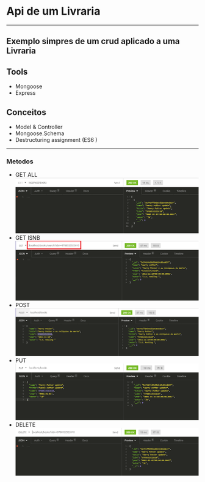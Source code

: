 # Api de um Livraria
---
Exemplo simpres de um crud aplicado a uma Livraria 
---
## Tools
- Mongoose
- Express
## Conceitos
- Model & Controller
- Mongoose.Schema
- Destructuring assignment (ES6 )
---
### Metodos 
- GET ALL
![All](https://github.com/LeiteRafael/node-crud/blob/master/imagens/Get_All.PNG)
- GET ISNB
![ISBN](https://github.com/LeiteRafael/node-crud/blob/master/imagens/Get_ISBN.png)
- POST
![All](https://github.com/LeiteRafael/node-crud/blob/master/imagens/Post.PNG)
- PUT
![All](https://github.com/LeiteRafael/node-crud/blob/master/imagens/Put.PNG)
- DELETE
![All](https://github.com/LeiteRafael/node-crud/blob/master/imagens/Delete.PNG)
